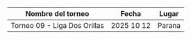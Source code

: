 |      Nombre del torneo       |   Fecha    |  Lugar  |
|:----------------------------:|:----------:|:-------:|
| Torneo 09 - Liga Dos Orillas | 2025 10 12 | Parana  |